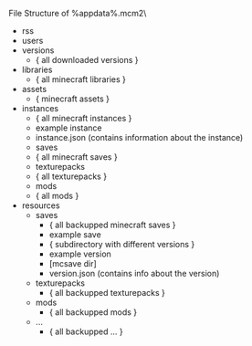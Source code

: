 ﻿File Structure of %appdata%\.mcm2\

 - rss
 - users
 - versions
   - { all downloaded versions }
 - libraries
   - { all minecraft libraries }
 - assets
   - { minecraft assets }
 - instances
   - { all minecraft instances }
   - example instance
    - instance.json (contains information about the instance)
    - saves
	 - { all minecraft saves }
	- texturepacks
	 - { all texturepacks }
	- mods
	 - { all mods }
 - resources
   - saves
     - { all backupped minecraft saves }
	 - example save
	  - { subdirectory with different versions }
	  - example version
	   - [mcsave dir]
	   - version.json (contains info about the version)
   - texturepacks
     - { all backupped texturepacks }
   - mods
     - { all backupped mods }
   - ...
     - { all backupped ... }